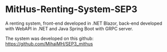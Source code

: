 # MitHus-Renting-System-SEP3
A renting system, front-end developed in .NET Blazor, back-end developed with WebAPI in .NET and Java Spring Boot with GRPC server.

The system was developed on this github: https://github.com/MihaiMH/SEP3_mithus
